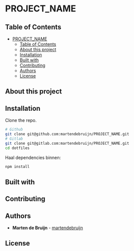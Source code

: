 # PROJECT_NAME

<!-- Short discription -->

## Table of Contents

- [PROJECT_NAME](#PROJECT_NAME)
  - [Table of Contents](#table-of-contents)
  <!-- - [Live demo](#live-demo) -->
  - [About this project](#about-this-project)
  - [Installation](#installation)
  - [Built with](#built-with)
  - [Contributing](#contributing)
  - [Authors](#authors)
  - [License](#license)

<!-- ## Live demo -->

<!-- Visit the [live demo](Url) -->

## About this project

<!-- Long description -->

## Installation

Clone the repo.

```sh
# Github
git clone git@github.com:martendebruijn/PROJECT_NAME.git
# Gitlab
git clone git@gitlab.com:martendebruijn/PROJECT_NAME.git
cd dotfiles
```

Haal dependencies binnen:

```sh
npm install
```

## Built with

<!-- - [Name](URL) - description -->
<!-- - [Babel](https://babeljs.io) - ES6 transpiler -->
<!-- - [Cypress](https://www.cypress.io) - End-to-end tests -->
<!-- - [ESLint](https://eslint.org) - JavaScript linter -->
<!-- - [Jest](https://jestjs.io) - Unit tests -->
<!-- - [NodeJS](https://nodejs.org/en/) - JavaScript runtime -->
<!-- - [PostCSS](https://postcss.org) - CSS transformaties -->
<!-- - [Prettier](https://prettier.io) - Code formatter -->
<!-- - [Sass](https://sass-lang.com) - CSS abstractie -->
<!-- - [StandardJS](https://standardjs.com) - Linter rules -->
<!-- - [StyleLint](https://stylelint.io) - CSS linter -->
<!-- - [Vue.js](https://vuejs.org) - JavaScript framework -->
<!-- - [Vue Router](https://router.vuejs.org) - SPA router -->
<!-- - [VueX](https://vuex.vuejs.org) - State management library -->
<!-- - [Webpack](https://webpack.js.org) - bundler -->

## Contributing

<!-- Since this is a personal project please do not contribute to this repo. However I'm always open to suggestions/ideas/tips/whatever. -->

## Authors

- **Marten de Bruijn** - [martendebruijn](https://github.com/martendebruijn)

## License

<!-- <NAME_LICENSE>, see [LICENSE](/LICENSE) -->
